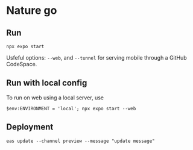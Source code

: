 # Nature go

## Run

```npx expo start```

Usfeful options: `--web`, and `--tunnel` for serving mobile through a GitHub CodeSpace.

## Run with local config

To run on web using a local server, use

```$env:ENVIRONMENT = 'local'; npx expo start --web```

## Deployment

```eas update --channel preview --message "update message"```
